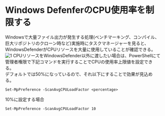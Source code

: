 # Windows DefenferのCPU使用率を制限する
Windowsで大量ファイル出力が発生する処理(ベンチマーキング、コンパイル、巨大リポジトリのクローン時など)実施時にタスクマネージャーを見ると、WindowsDefenderがCPUリソースを大量に使用していることが確認できる。
![1](https://github.com/pea-sys/Til/assets/49807271/4de08569-5459-485d-aaf2-3d366acb9d1d)
CPUリソースをWindowsDefender以外に渡したい場合は、PowerShellにて管理者権限で下記コマンドを実行することでCPUの使用率上限値を設定できる。  
デフォルトでは50%になっているので、それ以下にすることで効果が見込める。
```
Set-MpPreference -ScanAvgCPULoadFactor <percentage>
```
10%に設定する場合

```
Set-MpPreference -ScanAvgCPULoadFactor 10
```